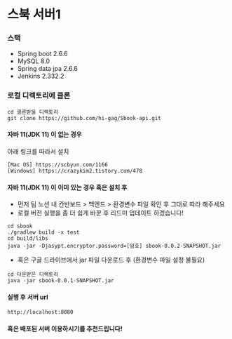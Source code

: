 # 스북 서버1

### 스택
- Spring boot 2.6.6
- MySQL 8.0
- Spring data jpa 2.6.6
- Jenkins 2.332.2

### 로컬 디렉토리에 클론
```shell
cd 클론받을 디렉토리
git clone https://github.com/hi-gag/Sbook-api.git
```

#### 자바 11(JDK 11) 이 없는 경우
아래 링크를 따라서 설치
```shell
[Mac OS] https://scbyun.com/1166
[Windows] https://crazykim2.tistory.com/478
```

#### 자바 11(JDK 11) 이 이미 있는 경우 혹은 설치 후
- 먼저 팀 노션 내 칸반보드 > 백엔드 > 환경변수 파일 확인 후 그대로 따라 해주세요
- 로컬 버전 실행을 좀 더 쉽게 바꾼 후 리드미 업데이트 하겠습니다!
```shell
cd sbook
./gradlew build -x test
cd build/libs
java -jar -Djasypt.encryptor.password=[암호] sbook-0.0.2-SNAPSHOT.jar
```
- 혹은 구글 드라이브에서 jar 파일 다운로드 후 (환경변수 파일 설정 불필요)
```shell
cd 다운받은 디렉토리
java -jar sbook-0.0.1-SNAPSHOT.jar
```

#### 실행 후 서버 url
```shell
http://localhost:8080
```

#### 혹은 배포된 서버 이용하시기를 추천드립니다!